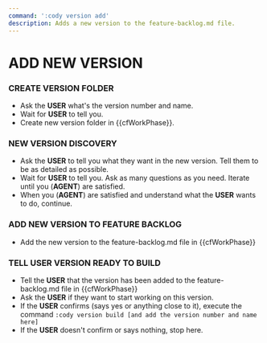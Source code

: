 ```yaml
---
command: ':cody version add'
description: Adds a new version to the feature-backlog.md file.
---
```


# ADD NEW VERSION

### CREATE VERSION FOLDER

- Ask the **USER** what's the version number and name.
- Wait for **USER** to tell you.
- Create new version folder in {{cfWorkPhase}}.

### NEW VERSION DISCOVERY

- Ask the **USER** to tell you what they want in the new version. Tell them to be as detailed as possible.
- Wait for **USER** to tell you. Ask as many questions as you need. Iterate until you (**AGENT**) are satisfied.
- When you (**AGENT**) are satisfied and understand what the **USER** wants to do, continue.

### ADD NEW VERSION TO FEATURE BACKLOG

- Add the new version to the feature-backlog.md file in {{cfWorkPhase}}

### TELL **USER** VERSION READY TO BUILD

- Tell the **USER** that the version has been added to the feature-backlog.md file in {{cfWorkPhase}}
- Ask the **USER** if they want to start working on this version.
- If the **USER** confirms (says yes or anything close to it), execute the command `:cody version build [and add the version number and name here]`
- If the **USER** doesn't confirm or says nothing, stop here.
